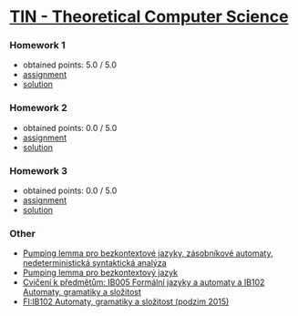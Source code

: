 # [TIN - Theoretical Computer Science](https://www.fit.vutbr.cz/study/courses/index.php.en?id=12941)

### Homework 1
* obtained points: 5.0 / 5.0
* [assignment](https://github.com/europ/VUTBR-FIT-TIN/blob/master/assignments/task1.pdf)
* [solution](https://github.com/europ/VUTBR-FIT-TIN/blob/master/homework1/homework1.pdf)

### Homework 2
* obtained points: 0.0 / 5.0
* [assignment](https://github.com/europ/VUTBR-FIT-TIN/blob/master/assignments/task2.pdf)
* [solution](https://github.com/europ/VUTBR-FIT-TIN/blob/master/homework2/homework2.pdf)

### Homework 3
* obtained points: 0.0 / 5.0
* [assignment](https://github.com/europ/VUTBR-FIT-TIN/blob/master/assignments/task3.pdf)
* [solution](https://github.com/europ/VUTBR-FIT-TIN/blob/master/homework3/homework3.pdf)

### Other
* [Pumping lemma pro bezkontextové jazyky, zásobníkové automaty, nedeterministická syntaktická analýza](https://github.com/europ/VUTBR-FIT-TIN/blob/master/other/pl_cfl_pda_syn_an.pdf)
* [Pumping lemma pro bezkontextový jazyk](https://github.com/europ/VUTBR-FIT-TIN/blob/master/other/pl_cfl.pdf)
* [Cvičenı́ k předmětům: IB005 Formálnı́ jazyky a automaty a IB102 Automaty, gramatiky a složitost](https://github.com/europ/VUTBR-FIT-TIN/blob/master/other/afj1-cv.pdf)
* [FI:IB102 Automaty, gramatiky a složitost (podzim 2015)](https://is.muni.cz/el/1433/podzim2015/IB102/um/du/reseni/)
